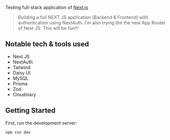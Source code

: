 Testing full-stack application of [Next.js](https://nextjs.org/)

> Building a full NEXT JS application (Backend & Frontend) with authentication using NextAuth. I'm also trying the the new App Router of Next JS. This will be fun!!!

## Notable tech & tools used

- Next JS
- NextAuth
- Tailwind
- Daisy UI
- MySQL
- Prisma
- Zod
- Cloudinary

## Getting Started

First, run the development server:

```bash
npm run dev
```
